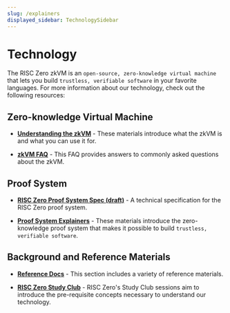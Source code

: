 ```yaml
---
slug: /explainers
displayed_sidebar: TechnologySidebar
---
```


# Technology

The RISC Zero zkVM is an `open-source, zero-knowledge virtual machine` that lets you build `trustless, verifiable software` in your favorite languages. 
For more information about our technology, check out the following resources: 

## Zero-knowledge Virtual Machine

- [**Understanding the zkVM**](explainers/zkvm/what_is_risc_zero.md) - These materials introduce what the zkVM is and what you can use it for. 

- [**zkVM FAQ**](faq.md) - This FAQ provides answers to commonly asked questions about the zkVM.


## Proof System

- [**RISC Zero Proof System Spec (draft)**](../static/proof-system-in-detail.pdf) - A technical specification for the RISC Zero proof system.

- [**Proof System Explainers**](explainers/proof-system/what_is_a_receipt.md) - These materials introduce the zero-knowledge proof system that makes it possible to build `trustless, verifiable software`. 

## Background and Reference Materials

- [**Reference Docs**](reference-docs/about-starks.md) - This section includes a variety of reference materials.

- [**RISC Zero Study Club**](../studyclub) - RISC Zero's Study Club sessions aim to introduce the pre-requisite concepts necessary to understand our technology. 